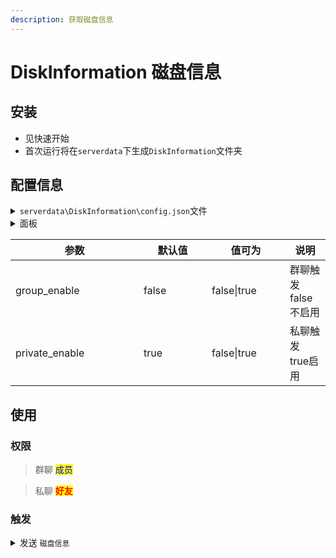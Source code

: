 ```yaml
---
description: 获取磁盘信息
---
```


# DiskInformation 磁盘信息

## 安装

* 见快速开始
* 首次运行将在`serverdata`下生成`DiskInformation`文件夹

## 配置信息

<details>

<summary><code>serverdata\DiskInformation\config.json</code>文件</summary>

```json
{
    "group_enable":false,
    "private_enable":true
}
```

</details>

<details>

<summary>面板</summary>



</details>

<table><thead><tr><th width="189">参数</th><th width="93">默认值</th><th width="109">值可为</th><th>说明</th></tr></thead><tbody><tr><td>group_enable</td><td>false</td><td>false|true</td><td>群聊触发 false不启用</td></tr><tr><td>private_enable</td><td>true</td><td>false|true</td><td>私聊触发 true启用</td></tr></tbody></table>

## 使用

### 权限

> 群聊 <mark style="color:blue;">成员</mark>

> 私聊 <mark style="color:red;">**好友**</mark>

### 触发

<details>

<summary> 发送 <code>磁盘信息</code></summary>

盘C: 17.39GB/100.00GB 17.39%

</details>
